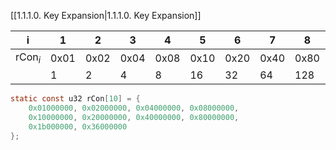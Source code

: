 
[[1.1.1.0. Key Expansion|1.1.1.0. Key Expansion]]

| i               | 1    | 2    | 3    | 4    | 5    | 6    | 7    | 8    | 9    | 10   |
| --------------- | ---- | ---- | ---- | ---- | ---- | ---- | ---- | ---- | ---- | ---- |
| $\text{rCon}_i$ | 0x01 | 0x02 | 0x04 | 0x08 | 0x10 | 0x20 | 0x40 | 0x80 | 0x1b | 0x36 |
|                 | 1    | 2     | 4     | 8     | 16     | 32     | 64     | 128     | 27     | 54     |


```c
static const u32 rCon[10] = {
	0x01000000, 0x02000000, 0x04000000, 0x08000000,
	0x10000000, 0x20000000, 0x40000000, 0x80000000,
	0x1b000000, 0x36000000
};
```

